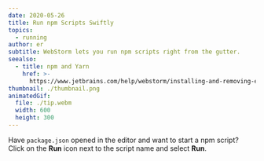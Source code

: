 ```yaml
---
date: 2020-05-26
title: Run npm Scripts Swiftly
topics:
  - running
author: er
subtitle: WebStorm lets you run npm scripts right from the gutter.
seealso:
  - title: npm and Yarn
    href: >-
      https://www.jetbrains.com/help/webstorm/installing-and-removing-external-software-using-node-package-manager.html
thumbnail: ./thumbnail.png
animatedGif:
  file: ./tip.webm
  width: 600
  height: 300
---
```


Have `package.json` opened in the editor and want to start a npm script? Click on the **Run** icon next to the script name and select **Run**.
